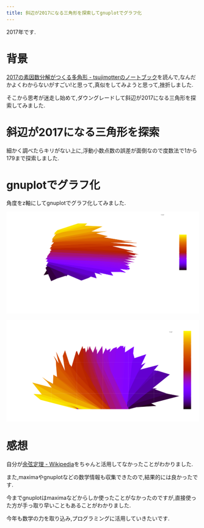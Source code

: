 ```yaml
---
title: 斜辺が2017になる三角形を探索してgnuplotでグラフ化
---
```


2017年です.

# 背景

[2017の素因数分解がつくる多角形 - tsujimotterのノートブック](http://tsujimotter.hatenablog.com/entry/2017)を読んで,なんだかよくわからないがすごい!と思って,真似をしてみようと思って,挫折しました.

そこから思考が迷走し始めて,ダウングレードして斜辺が2017になる三角形を探索してみました.

# 斜辺が2017になる三角形を探索

<script src="https://gist.github.com/ncaq/4b954a054c34c1b8543210416472c8eb.js"></script>

細かく調べたらキリがない上に,浮動小数点数の誤差が面倒なので度数法で1から179まで探索しました.

# gnuplotでグラフ化

角度をz軸にしてgnuplotでグラフ化してみました.

![pm3d](/file/2017-01-01-pm3d.svg)

![map](/file/2017-01-01-map.svg)

# 感想

自分が[余弦定理 - Wikipedia](https://ja.wikipedia.org/wiki/%E4%BD%99%E5%BC%A6%E5%AE%9A%E7%90%86)をちゃんと活用してなかったことがわかりました.

また,maximaやgnuplotなどの数学情報も収集できたので,結果的には良かったです.

今までgnuplotはmaximaなどからしか使ったことがなかったのですが,直接使った方が手っ取り早いこともあることがわかりました.

今年も数学の力を取り込み,プログラミングに活用していきたいです.
